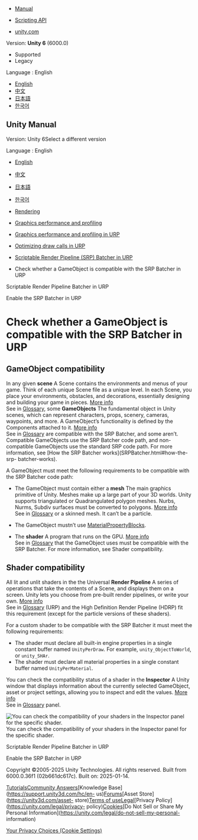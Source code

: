 [](https://docs.unity3d.com)

  * [Manual](../Manual/index.html)
  * [Scripting API](../ScriptReference/index.html)

  * [unity.com](https://unity.com/)

Version: **Unity 6** (6000.0)

  * Supported
  * Legacy

Language : English

  * [English](/Manual/SRPBatcher-Materials.html)
  * [中文](/cn/current/Manual/SRPBatcher-Materials.html)
  * [日本語](/ja/current/Manual/SRPBatcher-Materials.html)
  * [한국어](/kr/current/Manual/SRPBatcher-Materials.html)

[](https://docs.unity3d.com)

## Unity Manual

Version: Unity 6Select a different version

Language : English

  * [English](/Manual/SRPBatcher-Materials.html)
  * [中文](/cn/current/Manual/SRPBatcher-Materials.html)
  * [日本語](/ja/current/Manual/SRPBatcher-Materials.html)
  * [한국어](/kr/current/Manual/SRPBatcher-Materials.html)

  * [Rendering](rendering-and-post-processing.html)
  * [Graphics performance and profiling](graphics-performance-profiling.html)
  * [Graphics performance and profiling in URP](graphics-performance-and-profiling-in-urp.html)
  * [Optimizing draw calls in URP](reduce-draw-calls-landing-urp.html)
  * [Scriptable Render Pipeline (SRP) Batcher in URP](SRPBatcher-landing.html)
  * Check whether a GameObject is compatible with the SRP Batcher in URP

[](SRPBatcher.html)

Scriptable Render Pipeline Batcher in URP

[](SRPBatcher-Enable.html)

Enable the SRP Batcher in URP

# Check whether a GameObject is compatible with the SRP Batcher in URP

## GameObject compatibility

In any given **scene** A Scene contains the environments and menus of your
game. Think of each unique Scene file as a unique level. In each Scene, you
place your environments, obstacles, and decorations, essentially designing and
building your game in pieces. [More info](CreatingScenes.html)  
See in [Glossary](Glossary.html#Scene), some **GameObjects** The fundamental
object in Unity scenes, which can represent characters, props, scenery,
cameras, waypoints, and more. A GameObject’s functionality is defined by the
Components attached to it. [More info](class-GameObject.html)  
See in [Glossary](Glossary.html#GameObject) are compatible with the SRP
Batcher, and some aren’t. Compatible GameObjects use the SRP Batcher code
path, and non-compatible GameObjects use the standard SRP code path. For more
information, see [How the SRP Batcher works](SRPBatcher.html#how-the-srp-
batcher-works).

A GameObject must meet the following requirements to be compatible with the
SRP Batcher code path:

  * The GameObject must contain either a **mesh** The main graphics primitive of Unity. Meshes make up a large part of your 3D worlds. Unity supports triangulated or Quadrangulated polygon meshes. Nurbs, Nurms, Subdiv surfaces must be converted to polygons. [More info](mesh.html)  
See in [Glossary](Glossary.html#Mesh) or a skinned mesh. It can’t be a
particle.

  * The GameObject mustn’t use [MaterialPropertyBlocks](../ScriptReference/MaterialPropertyBlock.html).
  * The **shader** A program that runs on the GPU. [More info](Shaders.html)  
See in [Glossary](Glossary.html#Shader) that the GameObject uses must be
compatible with the SRP Batcher. For more information, see Shader
compatibility.

## Shader compatibility

All lit and unlit shaders in the the Universal **Render Pipeline** A series of
operations that take the contents of a Scene, and displays them on a screen.
Unity lets you choose from pre-built render pipelines, or write your own.
[More info](render-pipelines.html)  
See in [Glossary](Glossary.html#Renderpipeline) (URP) and the High Definition
Render Pipeline (HDRP) fit this requirement (except for the particle versions
of these shaders).

For a custom shader to be compatible with the SRP Batcher it must meet the
following requirements:

  * The shader must declare all built-in engine properties in a single constant buffer named `UnityPerDraw`. For example, `unity_ObjectToWorld`, or `unity_SHAr`.
  * The shader must declare all material properties in a single constant buffer named `UnityPerMaterial`.

You can check the compatibility status of a shader in the **Inspector** A
Unity window that displays information about the currently selected
GameObject, asset or project settings, allowing you to inspect and edit the
values. [More info](UsingTheInspector.html)  
See in [Glossary](Glossary.html#Inspector) panel.

![You can check the compatibility of your shaders in the Inspector panel for
the specific shader.](../uploads/Main/SRP_batcher_shader_compatibility.png)
You can check the compatibility of your shaders in the Inspector panel for the
specific shader.

[](SRPBatcher.html)

Scriptable Render Pipeline Batcher in URP

[](SRPBatcher-Enable.html)

Enable the SRP Batcher in URP

Copyright ©2005-2025 Unity Technologies. All rights reserved. Built from
6000.0.36f1 (02b661dc617c). Built on: 2025-01-14.

[Tutorials](https://learn.unity.com/)[Community
Answers](https://answers.unity3d.com)[Knowledge
Base](https://support.unity3d.com/hc/en-
us)[Forums](https://forum.unity3d.com)[Asset Store](https://unity3d.com/asset-
store)[Terms of
use](https://docs.unity3d.com/Manual/TermsOfUse.html)[Legal](https://unity.com/legal)[Privacy
Policy](https://unity.com/legal/privacy-
policy)[Cookies](https://unity.com/legal/cookie-policy)[Do Not Sell or Share
My Personal Information](https://unity.com/legal/do-not-sell-my-personal-
information)

[Your Privacy Choices (Cookie Settings)](javascript:void\(0\);)

